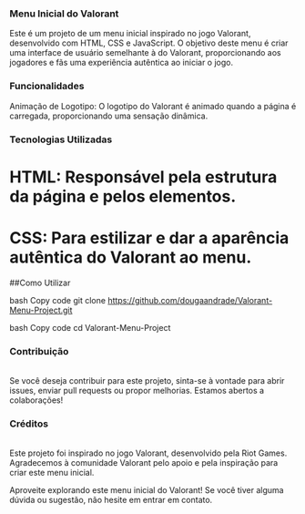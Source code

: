 ### Menu Inicial do Valorant

Este é um projeto de um menu inicial inspirado no jogo Valorant, desenvolvido com HTML, CSS e JavaScript. O objetivo deste menu é criar uma interface de usuário semelhante à do Valorant, proporcionando aos jogadores e fãs uma experiência autêntica ao iniciar o jogo.

### Funcionalidades
Animação de Logotipo: O logotipo do Valorant é animado quando a página é carregada, proporcionando uma sensação dinâmica.

### Tecnologias Utilizadas

# HTML: Responsável pela estrutura da página e pelos elementos.

# CSS: Para estilizar e dar a aparência autêntica do Valorant ao menu.

##Como Utilizar

bash
Copy code
git clone https://github.com/dougaandrade/Valorant-Menu-Project.git

bash
Copy code
cd Valorant-Menu-Project

### Contribuição
<br>
Se você deseja contribuir para este projeto, sinta-se à vontade para abrir issues, enviar pull requests ou propor melhorias. Estamos abertos a colaborações!

### Créditos
<br>
Este projeto foi inspirado no jogo Valorant, desenvolvido pela Riot Games. Agradecemos à comunidade Valorant pelo apoio e pela inspiração para criar este menu inicial.

Aproveite explorando este menu inicial do Valorant! Se você tiver alguma dúvida ou sugestão, não hesite em entrar em contato.
